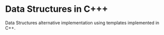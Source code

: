 # Data Structures in C+++
Data Structures alternative implementation using templates implemented in C++.
